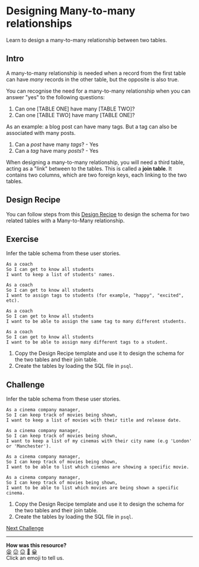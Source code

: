 # Designing Many-to-many relationships

Learn to design a many-to-many relationship between two tables.

## Intro

A many-to-many relationship is needed when a record from the first table can
have _many_ records in the other table, but the opposite is also true.

You can recognise the need for a many-to-many relationship when you can answer
"yes" to the following questions:

1. Can one [TABLE ONE] have many [TABLE TWO]?
2. Can one [TABLE TWO] have many [TABLE ONE]?

As an example: a blog post can have many tags. But a tag can also be associated
with many posts.

1. Can a _post_ have many _tags_? - Yes
1. Can a _tag_ have many _posts_? - Yes

When designing a many-to-many relationship, you will need a third table, acting
as a "link" between to the tables. This is called a **join table**. It contains
two columns, which are two foreign keys, each linking to the two tables.

## Design Recipe

You can follow steps from this [Design
Recipe](../resources/two_tables_many_to_many_design_recipe_template.md) to
design the schema for two related tables with a Many-to-Many relationship.

<!-- OMITTED -->

## Exercise

Infer the table schema from these user stories.

```
As a coach
So I can get to know all students
I want to keep a list of students' names.

As a coach
So I can get to know all students
I want to assign tags to students (for example, "happy", "excited", etc).

As a coach
So I can get to know all students
I want to be able to assign the same tag to many different students.

As a coach
So I can get to know all students
I want to be able to assign many different tags to a student.
```

1. Copy the Design Recipe template and use it to design the schema for the two
   tables and their join table.
2. Create the tables by loading the SQL file in `psql`.

## Challenge

Infer the table schema from these user stories.

```
As a cinema company manager,
So I can keep track of movies being shown,
I want to keep a list of movies with their title and release date.

As a cinema company manager,
So I can keep track of movies being shown,
I want to keep a list of my cinemas with their city name (e.g 'London' or 'Manchester').

As a cinema company manager,
So I can keep track of movies being shown,
I want to be able to list which cinemas are showing a specific movie.

As a cinema company manager,
So I can keep track of movies being shown,
I want to be able to list which movies are being shown a specific cinema.
```

1. Copy the Design Recipe template and use it to design the schema for the two
   tables and their join table.
2. Create the tables by loading the SQL file in `psql`.


[Next Challenge](05_repository_classes_many_to_many.md)

<!-- BEGIN GENERATED SECTION DO NOT EDIT -->

---

**How was this resource?**  
[😫](https://airtable.com/shrUJ3t7KLMqVRFKR?prefill_Repository=makersacademy%2Fdatabases-in-python&prefill_File=joins%2F04_designing_many_to_many_relationships.md&prefill_Sentiment=😫) [😕](https://airtable.com/shrUJ3t7KLMqVRFKR?prefill_Repository=makersacademy%2Fdatabases-in-python&prefill_File=joins%2F04_designing_many_to_many_relationships.md&prefill_Sentiment=😕) [😐](https://airtable.com/shrUJ3t7KLMqVRFKR?prefill_Repository=makersacademy%2Fdatabases-in-python&prefill_File=joins%2F04_designing_many_to_many_relationships.md&prefill_Sentiment=😐) [🙂](https://airtable.com/shrUJ3t7KLMqVRFKR?prefill_Repository=makersacademy%2Fdatabases-in-python&prefill_File=joins%2F04_designing_many_to_many_relationships.md&prefill_Sentiment=🙂) [😀](https://airtable.com/shrUJ3t7KLMqVRFKR?prefill_Repository=makersacademy%2Fdatabases-in-python&prefill_File=joins%2F04_designing_many_to_many_relationships.md&prefill_Sentiment=😀)  
Click an emoji to tell us.

<!-- END GENERATED SECTION DO NOT EDIT -->
